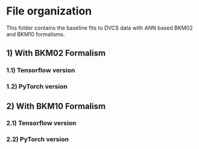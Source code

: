 # File organization

This folder contains the baseline fits to DVCS data with ANN based BKM02 and BKM10 formalisms.

## 1) With BKM02 Formalism
### 1.1) Tensorflow version
### 1.2) PyTorch version


## 2) With BKM10 Formalism
### 2.1) Tensorflow version
### 2.2) PyTorch version




